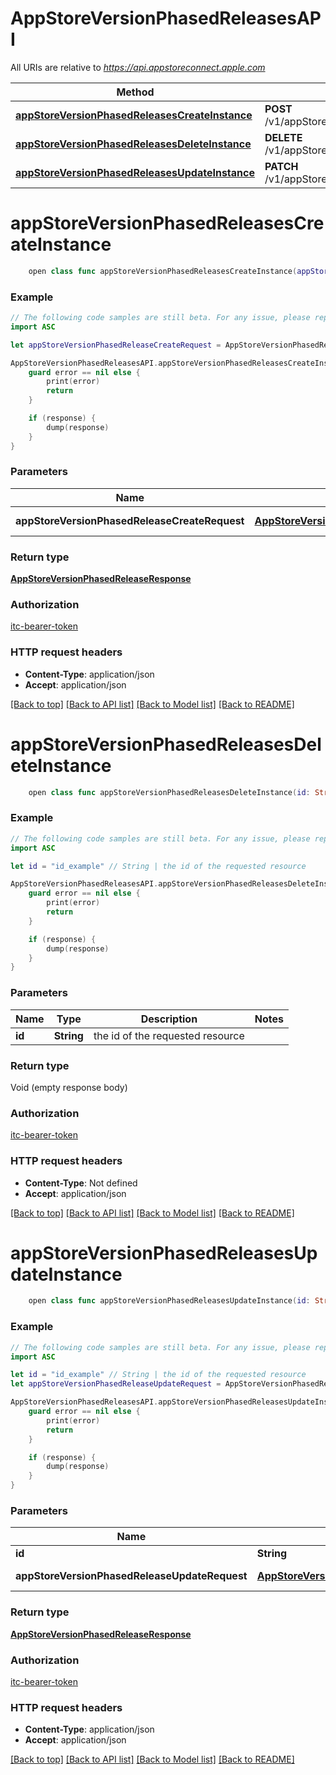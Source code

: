 # AppStoreVersionPhasedReleasesAPI

All URIs are relative to *https://api.appstoreconnect.apple.com*

Method | HTTP request | Description
------------- | ------------- | -------------
[**appStoreVersionPhasedReleasesCreateInstance**](AppStoreVersionPhasedReleasesAPI.md#appstoreversionphasedreleasescreateinstance) | **POST** /v1/appStoreVersionPhasedReleases | 
[**appStoreVersionPhasedReleasesDeleteInstance**](AppStoreVersionPhasedReleasesAPI.md#appstoreversionphasedreleasesdeleteinstance) | **DELETE** /v1/appStoreVersionPhasedReleases/{id} | 
[**appStoreVersionPhasedReleasesUpdateInstance**](AppStoreVersionPhasedReleasesAPI.md#appstoreversionphasedreleasesupdateinstance) | **PATCH** /v1/appStoreVersionPhasedReleases/{id} | 


# **appStoreVersionPhasedReleasesCreateInstance**
```swift
    open class func appStoreVersionPhasedReleasesCreateInstance(appStoreVersionPhasedReleaseCreateRequest: AppStoreVersionPhasedReleaseCreateRequest, completion: @escaping (_ data: AppStoreVersionPhasedReleaseResponse?, _ error: Error?) -> Void)
```



### Example
```swift
// The following code samples are still beta. For any issue, please report via http://github.com/OpenAPITools/openapi-generator/issues/new
import ASC

let appStoreVersionPhasedReleaseCreateRequest = AppStoreVersionPhasedReleaseCreateRequest(data: AppStoreVersionPhasedReleaseCreateRequest_data(type: "type_example", attributes: AppStoreVersionPhasedReleaseCreateRequest_data_attributes(phasedReleaseState: PhasedReleaseState()), relationships: AppStoreReviewDetailCreateRequest_data_relationships(appStoreVersion: AppStoreReviewDetailCreateRequest_data_relationships_appStoreVersion(data: AppClipDefaultExperience_relationships_releaseWithAppStoreVersion_data(type: "type_example", id: "id_example"))))) // AppStoreVersionPhasedReleaseCreateRequest | AppStoreVersionPhasedRelease representation

AppStoreVersionPhasedReleasesAPI.appStoreVersionPhasedReleasesCreateInstance(appStoreVersionPhasedReleaseCreateRequest: appStoreVersionPhasedReleaseCreateRequest) { (response, error) in
    guard error == nil else {
        print(error)
        return
    }

    if (response) {
        dump(response)
    }
}
```

### Parameters

Name | Type | Description  | Notes
------------- | ------------- | ------------- | -------------
 **appStoreVersionPhasedReleaseCreateRequest** | [**AppStoreVersionPhasedReleaseCreateRequest**](AppStoreVersionPhasedReleaseCreateRequest.md) | AppStoreVersionPhasedRelease representation | 

### Return type

[**AppStoreVersionPhasedReleaseResponse**](AppStoreVersionPhasedReleaseResponse.md)

### Authorization

[itc-bearer-token](../README.md#itc-bearer-token)

### HTTP request headers

 - **Content-Type**: application/json
 - **Accept**: application/json

[[Back to top]](#) [[Back to API list]](../README.md#documentation-for-api-endpoints) [[Back to Model list]](../README.md#documentation-for-models) [[Back to README]](../README.md)

# **appStoreVersionPhasedReleasesDeleteInstance**
```swift
    open class func appStoreVersionPhasedReleasesDeleteInstance(id: String, completion: @escaping (_ data: Void?, _ error: Error?) -> Void)
```



### Example
```swift
// The following code samples are still beta. For any issue, please report via http://github.com/OpenAPITools/openapi-generator/issues/new
import ASC

let id = "id_example" // String | the id of the requested resource

AppStoreVersionPhasedReleasesAPI.appStoreVersionPhasedReleasesDeleteInstance(id: id) { (response, error) in
    guard error == nil else {
        print(error)
        return
    }

    if (response) {
        dump(response)
    }
}
```

### Parameters

Name | Type | Description  | Notes
------------- | ------------- | ------------- | -------------
 **id** | **String** | the id of the requested resource | 

### Return type

Void (empty response body)

### Authorization

[itc-bearer-token](../README.md#itc-bearer-token)

### HTTP request headers

 - **Content-Type**: Not defined
 - **Accept**: application/json

[[Back to top]](#) [[Back to API list]](../README.md#documentation-for-api-endpoints) [[Back to Model list]](../README.md#documentation-for-models) [[Back to README]](../README.md)

# **appStoreVersionPhasedReleasesUpdateInstance**
```swift
    open class func appStoreVersionPhasedReleasesUpdateInstance(id: String, appStoreVersionPhasedReleaseUpdateRequest: AppStoreVersionPhasedReleaseUpdateRequest, completion: @escaping (_ data: AppStoreVersionPhasedReleaseResponse?, _ error: Error?) -> Void)
```



### Example
```swift
// The following code samples are still beta. For any issue, please report via http://github.com/OpenAPITools/openapi-generator/issues/new
import ASC

let id = "id_example" // String | the id of the requested resource
let appStoreVersionPhasedReleaseUpdateRequest = AppStoreVersionPhasedReleaseUpdateRequest(data: AppStoreVersionPhasedReleaseUpdateRequest_data(type: "type_example", id: "id_example", attributes: AppStoreVersionPhasedReleaseCreateRequest_data_attributes(phasedReleaseState: PhasedReleaseState()))) // AppStoreVersionPhasedReleaseUpdateRequest | AppStoreVersionPhasedRelease representation

AppStoreVersionPhasedReleasesAPI.appStoreVersionPhasedReleasesUpdateInstance(id: id, appStoreVersionPhasedReleaseUpdateRequest: appStoreVersionPhasedReleaseUpdateRequest) { (response, error) in
    guard error == nil else {
        print(error)
        return
    }

    if (response) {
        dump(response)
    }
}
```

### Parameters

Name | Type | Description  | Notes
------------- | ------------- | ------------- | -------------
 **id** | **String** | the id of the requested resource | 
 **appStoreVersionPhasedReleaseUpdateRequest** | [**AppStoreVersionPhasedReleaseUpdateRequest**](AppStoreVersionPhasedReleaseUpdateRequest.md) | AppStoreVersionPhasedRelease representation | 

### Return type

[**AppStoreVersionPhasedReleaseResponse**](AppStoreVersionPhasedReleaseResponse.md)

### Authorization

[itc-bearer-token](../README.md#itc-bearer-token)

### HTTP request headers

 - **Content-Type**: application/json
 - **Accept**: application/json

[[Back to top]](#) [[Back to API list]](../README.md#documentation-for-api-endpoints) [[Back to Model list]](../README.md#documentation-for-models) [[Back to README]](../README.md)

